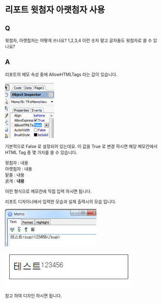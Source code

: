 # 리포트 윗첨자 아랫첨자 사용

## Q

윗첨자, 아랫첨자는 어떻게 쓰나요? 1,2,3,4 이런 숫자 말고 글자들도 윗첨자로 쓸 수 있나요?

## A

리포트의 메모 속성 중에 AllowHTMLTags 라는 값이 있습니다.

![](../.gitbook/assets/01-_18%20%282%29.png)

기본적으로 False 로 설정되어 있는데요. 이 값을 True 로 변경 하시면 해당 메모칸에서 HTML Tag 중 몇 가지를 쓸 수 있습니다.

윗첨자 : 내용  
아랫첨자 : 내용  
밑줄 : 내용  
굵게 : **내용**

이런 형식으로 메모칸에 직접 입력 하시면 됩니다.

리포트 디자이너에서 입력한 모습과 실제 출력시의 모습 입니다.

![](../.gitbook/assets/02-_19.png)

![](../.gitbook/assets/03-_20.png)

참고 하여 디자인 하시면 됩니다.

